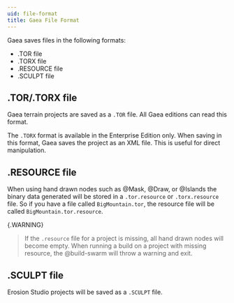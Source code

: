 ```yaml
---
uid: file-format
title: Gaea File Format
---
```


Gaea saves files in the following formats:
- .TOR file
- .TORX file
- .RESOURCE file
- .SCULPT file


## .TOR/.TORX file

Gaea terrain projects are saved as a `.TOR` file. All Gaea editions can read this format.

The `.TORX` format is available in the Enterprise Edition only. When saving in this format, Gaea saves the project as an XML file. This is useful for direct manipulation.

## .RESOURCE file

When using hand drawn nodes such as @Mask, @Draw, or @Islands the binary data generated will be stored in a `.tor.resource` or `.torx.resource` file. So if you have a file called `BigMountain.tor`, the resource file will be called `BigMountain.tor.resource`.

{.WARNING}
> If the `.resource` file for a project is missing, all hand drawn nodes will become empty. When running a build on a project with missing resource, the @build-swarm will throw a warning and exit.


## .SCULPT file

Erosion Studio projects will be saved as a `.SCULPT` file. 